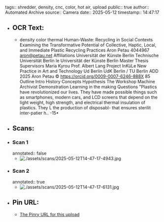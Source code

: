 tags:: shredder, density, cnc, color, hot air, upload
public:: true
author:: Automated Archive
source:: Camera
date:: 2025-05-12
timestamp:: 14:47:17

- ## OCR Text:
	- density
	  color
	  thermal
	  Human-Waste:
	  Recycling in Social Contexts
	  Examining the Transformative Potential of
	  Collective, Haptic, Local, and Immediate Plastic Recycling Practices
	  Aron Petau
	  4044967
	  aron@petau.net
	  Affiliations
	  Universität der Künste Berlin Technische Universität Berlin
	  le Universität der Künste Berlin
	  Master Thesis
	  Supervisors
	  Maria Kyrou
	  Prof. Albert Lang
	  Project InKüLe New Practice in Art and Technology
	  Ud Berlin
	  UdK Berlin / TU Berlin
	  ADD 2025
	  Aron Petau © https://orcid.org/0009-0007-6246-888X
	  85
	  Outline
	  Intro
	  History
	  Concepts
	  Hypothesis
	  The Workshop
	  Machine Archivist
	  Demonstration
	  Learning in the making
	  Questions
	  "Plastics have revolutionized our lives. They have
	  made possible things such as smartphones,
	  modern cars, and LCD screens that depend on
	  the light weight, high strength, and electrical
	  thermal insulation of plastics. They L
	  the production of disposabl-
	  that ensures sterilit
	  inter-patier
	  h..
	  -15•
- ## Scans:
- ### Scan 1
  annotated:: false
	- ![./assets/scans/2025-05-12T14-47-17-4943.jpg](./assets/scans/2025-05-12T14-47-17-4943.jpg)
- ### Scan 2
  annotated:: true
	- ![./assets/scans/2025-05-12T14-47-17-6131.jpg](./assets/scans/2025-05-12T14-47-17-6131.jpg)
- ## Pin URL:
	- [The Pinry URL for this upload](https://pinry.petau.net/pins/319/)